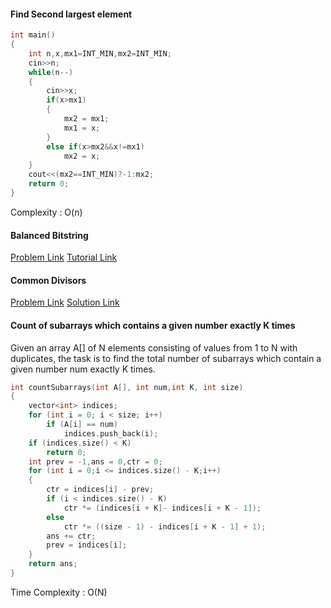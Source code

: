 #### Find Second largest element
```cpp
int main()
{
    int n,x,mx1=INT_MIN,mx2=INT_MIN;
    cin>>n;
    while(n--)
    {
        cin>>x;
        if(x>mx1)
        {
            mx2 = mx1;
            mx1 = x;
        }
        else if(x>mx2&&x!=mx1)
            mx2 = x;
    }
    cout<<(mx2==INT_MIN)?-1:mx2;
    return 0;
}
```
Complexity : O(n)

#### Balanced Bitstring
[Problem Link](https://codeforces.com/contest/1405/problem/C)
[Tutorial Link](https://codeforces.com/blog/entry/82366)

#### Common Divisors
[Problem Link](https://codeforces.com/contest/182/problem/D)
[Solution Link](https://codeforces.com/contest/182/submission/94810395)

#### Count of subarrays which contains a given number exactly K times
Given an array A[] of N elements consisting of values from 1 to N with duplicates, the task is to find the total number of subarrays which contain a given number num exactly K times.
```cpp
int countSubarrays(int A[], int num,int K, int size)  
{                                                  
    vector<int> indices;
    for (int i = 0; i < size; i++) 
        if (A[i] == num)
            indices.push_back(i);
    if (indices.size() < K)
        return 0;
    int prev = -1,ans = 0,ctr = 0;
    for (int i = 0;i <= indices.size() - K;i++) 
    {
        ctr = indices[i] - prev;
        if (i < indices.size() - K) 
            ctr *= (indices[i + K]- indices[i + K - 1]);
        else 
            ctr *= ((size - 1) - indices[i + K - 1] + 1);
        ans += ctr;
        prev = indices[i];
    }
    return ans;
}
```
Time Complexity : O(N)
